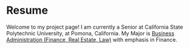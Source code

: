 # Resume
Welcome to my project page!
I am currently a Senior at California State Polytechnic University, at Pomona, California. My Major is [Business Administration (Finance, Real Estate, Law)](https://www.cpp.edu/cba/finance-real-estate-and-law/curriculum/index.shtml) with emphasis in Finance.
